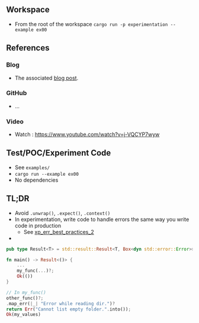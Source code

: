 
## Workspace
* From the root of the workspace `cargo run -p experimentation --example ex00`

## References
### Blog
* The associated [blog post](https://www.40tude.fr/docs/06_programmation/rust/016_errors/errors_00.html).

### GitHub
* ...

### Video
* Watch : https://www.youtube.com/watch?v=j-VQCYP7wyw


## Test/POC/Experiment Code
* See `examples/`
* `cargo run --example ex00`
* No dependencies

## TL;DR

* Avoid `.unwrap()`, `.expect()`, `.context()`
* In experimentation, write code to handle errors the same way you write code in production
    * See [xp_err_best_practices_2](https://github.com/40tude/xp_err_best_practices_2) 
*   

```rust
pub type Result<T> = std::result::Result<T, Box<dyn std::error::Error>>;

fn main() -> Result<()> {
    ... 
    my_func(...)?; 
    Ok(())
}

// In my_func()
other_func()?;
.map_err(|_| "Error while reading dir.")?
return Err("Cannot list empty folder.".into());
Ok(my_values)
```


